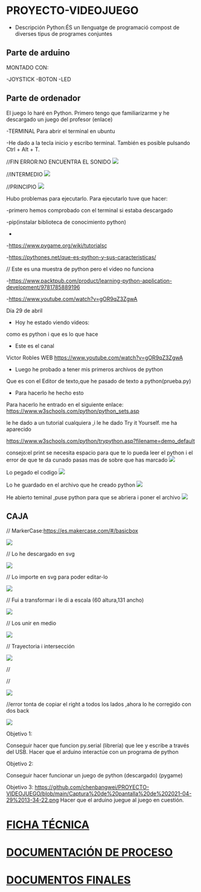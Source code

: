 # PROYECTO-VIDEOJUEGO

* Descripción
Python:ÉS un llenguatge de programació compost de diverses tipus de programes conjuntes

## Parte de arduino

MONTADO CON:

-JOYSTICK
-BOTON
-LED


## Parte de ordenador

El juego lo haré en Python. Primero tengo que familiarizarme y he descargado un juego del profesor (enlace)

-TERMINAL Para abrir el terminal en ubuntu

-He dado a la tecla inicio y escribo terminal. También es posible pulsando Ctrl + Alt + T.

//FIN  ERROR:NO ENCUENTRA EL SONIDO
![](https://github.com/chenbangwei/PROYECTO-VIDEOJUEGO/blob/main/Captura%20de%20pantalla%20de%202021-04-28%2012-58-19.png)

//INTERMEDIO
![](https://github.com/chenbangwei/PROYECTO-VIDEOJUEGO/blob/main/Captura%20de%20pantalla%20de%202021-04-28%2012-52-33.png)

//PRINCIPIO
![](https://github.com/chenbangwei/PROYECTO-VIDEOJUEGO/blob/main/Captura%20de%20pantalla%20de%202021-04-28%2012-50-03.png)

Hubo problemas para ejecutarlo. Para ejecutarlo tuve que hacer:


-primero hemos comprobado con el terminal si estaba descargado 

-pip(instalar biblioteca de conocimiento python)

-


-https://www.pygame.org/wiki/tutorialsç

-https://pythones.net/que-es-python-y-sus-caracteristicas/

// Este es una muestra de python pero el video no funciona

-https://www.packtpub.com/product/learning-python-application-development/9781785889196

-https://www.youtube.com/watch?v=gOR9qZ3ZgwA

Día 29 de abril

* Hoy he estado viendo videos: 

como es python i que es lo que hace

* Este es el canal

 Victor Robles WEB https://www.youtube.com/watch?v=gOR9qZ3ZgwA

* Luego he probado a tener mis primeros archivos de python 

 Que es con el Editor de texto,que he pasado de texto a python(prueba.py)

* Para hacerlo he hecho esto

 Para hacerlo he entrado en el siguiente enlace: https://www.w3schools.com/python/python_sets.asp 
 
 le he dado a un tutorial cualquiera ,i le he dado Try it Yourself. me ha aparecido 
 
 https://www.w3schools.com/python/trypython.asp?filename=demo_default
 
consejo:el print se necesita espacio para que te lo pueda leer el python i el error de que te da cunado pasas mas de sobre que has marcado 
![](https://github.com/chenbangwei/PROYECTO-VIDEOJUEGO/blob/main/Captura%20de%20pantalla%20de%202021-04-29%2012-50-50.png)

Lo pegado el codigo 
![](https://github.com/chenbangwei/PROYECTO-VIDEOJUEGO/blob/main/Captura%20de%20pantalla%20de%202021-04-29%2013-29-26.png)

Lo he guardado en el archivo que he creado python
![](https://github.com/chenbangwei/PROYECTO-VIDEOJUEGO/blob/main/Captura%20de%20pantalla%20de%202021-04-29%2013-34-22.png)

He abierto teminal ,puse python para que se abriera i poner el archivo
![](https://github.com/chenbangwei/PROYECTO-VIDEOJUEGO/blob/main/Captura%20de%20pantalla%20de%202021-04-29%2013-36-05.png)

## CAJA 

// MarkerCase:https://es.makercase.com/#/basicbox 

![](https://github.com/chenbangwei/PROYECTO-VIDEOJUEGO/blob/main/Captura%20de%20pantalla%20de%202021-04-30%2010-42-50.png)

// Lo he descargado en svg 

![](https://github.com/chenbangwei/PROYECTO-VIDEOJUEGO/blob/main/Captura%20de%20pantalla%20de%202021-04-30%2012-55-06.png)

// Lo importe en svg para poder editar-lo

![](https://github.com/chenbangwei/PROYECTO-VIDEOJUEGO/blob/main/Captura%20de%20pantalla%20de%202021-04-30%2012-15-50.png)

// Fui a transformar i le di a escala (60 altura,131 ancho)

![](https://github.com/chenbangwei/PROYECTO-VIDEOJUEGO/blob/main/Captura%20de%20pantalla%20de%202021-04-30%2012-16-12.png)

// Los unir en medio 

![](https://github.com/chenbangwei/PROYECTO-VIDEOJUEGO/blob/main/Captura%20de%20pantalla%20de%202021-04-30%2012-16-36.png)

// Trayectoria i intersección

![](https://github.com/chenbangwei/PROYECTO-VIDEOJUEGO/blob/main/Captura%20de%20pantalla%20de%202021-04-30%2012-16-56.png)

// 

[](https://github.com/chenbangwei/PROYECTO-VIDEOJUEGO/blob/main/prueba%20de%20impresion%2001.pdf)

//

![](https://github.com/chenbangwei/PROYECTO-VIDEOJUEGO/blob/main/prueba%20de%20impresion%2002.svg)

//error tonta de copiar el right a todos los lados ,ahora lo he corregido con dos back

![](https://github.com/chenbangwei/PROYECTO-VIDEOJUEGO/blob/main/bangwei1.svg)


Objetivo 1:

Conseguir hacer que funcion py.serial (librería) que lee y escribe a través del USB.
Hacer que el arduino interactúe con un programa de python

Objetivo 2:

Conseguir hacer funcionar un juego de python (descargado)
(pygame)

Objetivo 3:
https://github.com/chenbangwei/PROYECTO-VIDEOJUEGO/blob/main/Captura%20de%20pantalla%20de%202021-04-29%2013-34-22.png
Hacer que el arduino juegue al juego en cuestión. 



# [FICHA TÉCNICA](https://github.com/chenbangwei/PROYECTO-VIDEOJUEGO/blob/main/FICHA%20T%C3%89CNICA.md)

# [DOCUMENTACIÓN DE PROCESO](https://github.com/chenbangwei/PROYECTO-VIDEOJUEGO/blob/main/DOCUMENTACI%C3%93N%20DE%20PROCESO.md)

# [DOCUMENTOS FINALES](https://github.com/chenbangwei/PROYECTO-VIDEOJUEGO#documentos-finales)

